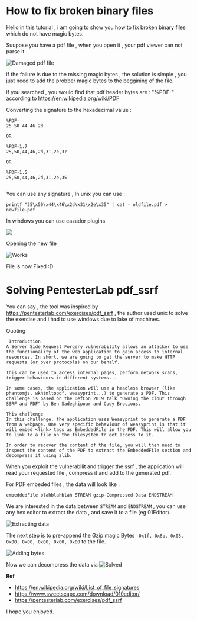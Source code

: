 # How to fix broken binary files


Hello in this tutorial , i am going to show you how to fix broken binary files  which do not have magic bytes.

Suupose you have a pdf file , when you open it  , your pdf viewer can not parse it 

![Damaged pdf file](https://github.com/YasserGersy/cazador_unr/raw/master/imgs/damaged.pdf.file.PNG?raw=true)


if the failure  is due to the missing magic bytes , the solution is simple , you just need to add the probber magic bytes to the beggining of the file.

if you searched , you would find that pdf header bytes are :  "%PDF-" according to https://en.wikipedia.org/wiki/PDF


Converting the signature   to the hexadecimal value :

```
%PDF-
25 50 44 46 2d

OR

%PDF-1.7
25,50,44,46,2d,31,2e,37

OR

%PDF-1.5
25,50,44,46,2d,31,2e,35


```
You can use any signature , In unix you can use :

```
printf "25\x50\x44\x46\x2d\x31\x2e\x35" | cat - oldfile.pdf > newfile.pdf
```

In windows you can use cazador plugins 



![](https://github.com/YasserGersy/cazador_unr/raw/master/imgs/MagicFix.png?raw=true)

Opening the new file

![Works](https://github.com/YasserGersy/cazador_unr/raw/master/imgs/fixed.pdf.file.PNG?raw=true)

File is now Fixed :D


# Solving PentesterLab pdf_ssrf

You can say , the tool was inspired by https://pentesterlab.com/exercises/pdf_ssrf , the author used unix to solve the exercise and i had to use windows due to lake of machines.

Quoting 

```
 Introduction
A Server Side Request Forgery vulnerability allows an attacker to use the functionality of the web application to gain access to internal resources. In short, we are going to get the server to make HTTP requests (or over protocols) on our behalf.

This can be used to access internal pages, perform network scans, trigger behaviours in different systems...

In some cases, the application will use a headless browser (like phantomjs, wkhtmltopdf, weasyprint...) to generate a PDF. This challenge is based on the DefCon 2019 talk "Owning the clout through SSRF and PDF" by Ben Sadeghipour and Cody Brocious.

This challenge
In this challenge, the application uses Weasyprint to generate a PDF from a webpage. One very specific behaviour of weasyprint is that it will embed <link> tags as EmbeddedFile in the PDF. This will allow you to link to a file on the filesystem to get access to it.

In order to recover the content of the file, you will then need to inspect the content of the PDF to extract the EmbeddedFile section and decompress it using zlib. 
```

When you exploit the vulnerabilit and trigger the ssrf , the application will read your requested file , compress it and add to  the generated pdf.

For PDF embeded files , the data will  look like :

```
embeddedFile blahblahblah STREAM gzip-Compressed-Data ENDSTREAM
```

We are interested in the data between `STREAM` and `ENDSTREAM` , you can use any hex editor to extract the data , and save it to a file (eg 01Editor).

  

![Extracting data](https://github.com/YasserGersy/cazador_unr/blob/master/imgs/Extracting-Compressed-data.png?raw=true)


The next step is to pre-append the Gzip magic Bytes  ` 0x1f, 0x8b, 0x08, 0x00, 0x00, 0x00, 0x00, 0x00`  to the file.


![Adding bytes](https://github.com/YasserGersy/cazador_unr/blob/master/imgs/Addgzipbytes.PNG?raw=true)

Now we can decompress the data via 
![Solved](https://github.com/YasserGersy/cazador_unr/blob/master/imgs/Solvedptlabssrfpdf.png?raw=true)



**Ref**
 - https://en.wikipedia.org/wiki/List_of_file_signatures
 - https://www.sweetscape.com/download/010editor/
 - https://pentesterlab.com/exercises/pdf_ssrf
 
 I hope you enjoyed.
 
